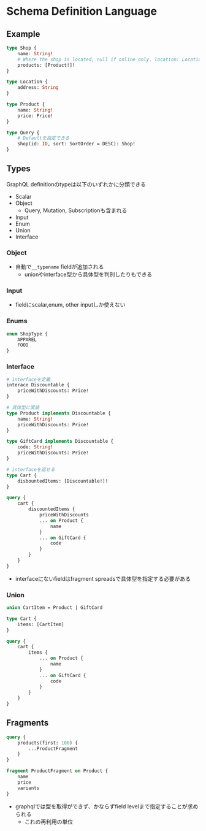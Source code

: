 # Schema Definition Language

## Example

```graphql
type Shop {
    name: String!
    # Where the shop is located, null if online only. location: Location
    products: [Product!]!
}

type Location {
    address: String
}

type Product {
    name: String!
    price: Price!
}

type Query {
    # Defaultを指定できる
    shop(id: ID, sort: SortOrder = DESC): Shop!
}
```

## Types

GraphQL definitionのtypeは以下のいずれかに分類できる

* Scalar
* Object
  * Query, Mutation, Subscriptionも含まれる
* Input
* Enum
* Union
* Interface

### Object

* 自動で`__typename` fieldが追加される
  * unionやinterface型から具体型を判別したりもできる


### Input

* fieldにscalar,enum, other inputしか使えない

### Enums

```graphql
enum ShopType {
    APPAREL
    FOOD
}
```

### Interface

```graphql
# interfaceを定義
interace Discountable {
    priceWithDiscounts: Price!
}

# 具体型に実装
type Product implements Discountable {
    name: String!
    priceWithDiscounts: Price!
}

type GiftCard implements Discountable {
    code: String!
    priceWithDiscounts: Price!
}

# interfaceを返せる
type Cart {
    disbountedItems: [Discountable!]!
}
```

```graphql
query {
    cart {
        discountedItems {
            priceWithDiscounts
            ... on Product {
                name
            }
            ... on GiftCard {
                code
            }
        }
    }
}
```

* interfaceにないfieldはfragment spreadsで具体型を指定する必要がある


### Union

```graphql
union CartItem = Product | GiftCard

type Cart {
    items: [CartItem]
}
```

```graphql
query {
    cart {
        items {
            ... on Product {
                name
            }
            ... on GiftCard {
                code
            }
        }
    }
}
```

## Fragments

```graphql
query {
    products(first: 100) {
        ...ProductFragment
    }
}

fragment ProductFragment on Product {
    name
    price
    variants
}
```

* graphqlでは型を取得ができず、かならずfield levelまで指定することが求められる
  * これの再利用の単位
